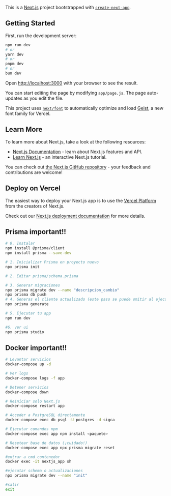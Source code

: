 This is a [Next.js](https://nextjs.org) project bootstrapped with [`create-next-app`](https://github.com/vercel/next.js/tree/canary/packages/create-next-app).

## Getting Started

First, run the development server:

```bash
npm run dev
# or
yarn dev
# or
pnpm dev
# or
bun dev
```

Open [http://localhost:3000](http://localhost:3000) with your browser to see the result.

You can start editing the page by modifying `app/page.js`. The page auto-updates as you edit the file.

This project uses [`next/font`](https://nextjs.org/docs/app/building-your-application/optimizing/fonts) to automatically optimize and load [Geist](https://vercel.com/font), a new font family for Vercel.

## Learn More

To learn more about Next.js, take a look at the following resources:

- [Next.js Documentation](https://nextjs.org/docs) - learn about Next.js features and API.
- [Learn Next.js](https://nextjs.org/learn) - an interactive Next.js tutorial.

You can check out [the Next.js GitHub repository](https://github.com/vercel/next.js) - your feedback and contributions are welcome!

## Deploy on Vercel

The easiest way to deploy your Next.js app is to use the [Vercel Platform](https://vercel.com/new?utm_medium=default-template&filter=next.js&utm_source=create-next-app&utm_campaign=create-next-app-readme) from the creators of Next.js.

Check out our [Next.js deployment documentation](https://nextjs.org/docs/app/building-your-application/deploying) for more details.

## Prisma important!!
```bash
# 0. Instalar
npm install @prisma/client
npm install prisma --save-dev

# 1. Inicializar Prisma en proyecto nuevo
npx prisma init

# 2. Editar prisma/schema.prisma

# 3. Generar migraciones
npx prisma migrate dev --name "descripcion_cambio"
npx prisma db push
# 4. Generas el cliente actualizado (este paso se puede omitir al ejecutar paso 3)
npx prisma generate

# 5. Ejecutar tu app
npm run dev

#6. ver ui 
npx prisma studio
```
## Docker important!!
```bash
# Levantar servicios
docker-compose up -d

# Ver logs
docker-compose logs -f app

# Detener servicios
docker-compose down

# Reiniciar solo Next.js
docker-compose restart app

# Acceder a PostgreSQL directamente
docker-compose exec db psql -U postgres -d sigca

# Ejecutar comandos npm
docker-compose exec app npm install <paquete>

# Resetear base de datos (¡cuidado!)
docker-compose exec app npx prisma migrate reset
```
```bash
#entrar a cmd contenedor 
docker exec -it nextjs_app sh

#ejecutar schema o actualizaciones 
npx prisma migrate dev --name "init"

#salir
exit

```
